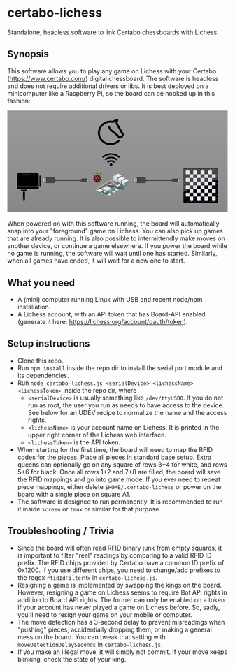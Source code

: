 # certabo-lichess
Standalone, headless software to link Certabo chessboards with Lichess.

## Synopsis
This software allows you to play any game on Lichess with your Certabo (https://www.certabo.com/) digital chessboard. The software is headless and does not require additional drivers or libs. It is best deployed on a minicomputer like a Raspberry Pi, so the board can be hooked up in this fashion:

<img src="certabo-lichess-setup.png" />

When powered on with this software running, the board will automatically snap into your "foreground" game on Lichess. You can also pick up games that are already running. It is also possible to intermittendly make moves on another device, or continue a game elsewhere. If you power the board while no game is running, the software will wait until one has started. Similarly, when all games have ended, it will wait for a new one to start.

## What you need

- A (mini) computer running Linux with USB and recent node/npm installation.
- A Lichess account, with an API token that has Board-API enabled (generate it here: https://lichess.org/account/oauth/token).

## Setup instructions

- Clone this repo.
- Run `npm install` inside the repo dir to install the serial port module and its dependencies.
- Run `node certabo-lichess.js <serialDevice> <lichessName> <lichessToken>` inside the repo dir, where
  - `<serialDevice>` is usually something like `/dev/ttyUSB0`. If you do not run as root, the user you run as needs to have access to the device. See below for an UDEV recipe to normalize the name and the access rights.
  - `<lichessName>` is your account name on Lichess. It is printed in the upper right corner of the Lichess web interface.
  - `<lichessToken>` is the API token.
- When starting for the first time, the board will need to map the RFID codes for the pieces. Place all pieces in standard base setup. Extra queens can optionally go on any square of rows 3+4 for white, and rows 5+6 for black. Once all rows 1+2 and 7+8 are filled, the board will save the RFID mappings and go into game mode. If you ever need to repeat piece mappings, either delete `$HOME/.certabo-lichess` or power on the board with a single piece on square A1.
- The software is designed to run permanently. It is recommended to run it inside `screen` or `tmux` or similar for that purpose.

## Troubleshooting / Trivia

- Since the board will often read RFID binary junk from empty squares, it is important to filter "real" readings by comparing to a valid RFID ID prefix. The RFID chips provided by Certabo have a common ID prefix of 0x1200. If you use different chips, you need to change/add prefixes to the regex `rfidIdFilterRx` in `certabo-lichess.js`.
- Resigning a game is implemented by swapping the kings on the board. However, resigning a game on Lichess seems to require Bot API rights in addition to Board API rights. The former can only be enabled on a token if your account has never played a game on Lichess before. So, sadly, you'll need to resign your game on your mobile or computer.
- The move detection has a 3-second delay to prevent misreadings when "pushing" pieces, accidentially dropping them, or making a general mess on the board. You can tweak that setting with `moveDetectionDelaySeconds` in `certabo-lichess.js`.
- If you make an illegal move, it will simply not commit. If your move keeps blinking, check the state of your king.
